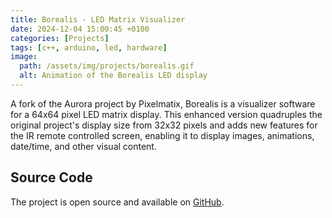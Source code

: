 ```yaml
---
title: Borealis - LED Matrix Visualizer
date: 2024-12-04 15:00:45 +0100
categories: [Projects]
tags: [c++, arduino, led, hardware]
image:
  path: /assets/img/projects/borealis.gif
  alt: Animation of the Borealis LED display
---
```


A fork of the Aurora project by Pixelmatix, Borealis is a visualizer software for a 64x64 pixel LED matrix display. This enhanced version quadruples the original project's display size from 32x32 pixels and adds new features for the IR remote controlled screen, enabling it to display images, animations, date/time, and other visual content.



## Source Code

The project is open source and available on [GitHub](https://github.com/cyanidesayonara/borealis).
